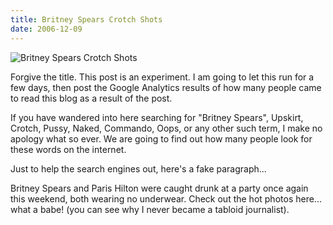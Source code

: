 ```yaml
---
title: Britney Spears Crotch Shots
date: 2006-12-09
---
```


![Britney Spears Crotch Shots](https://source.unsplash.com/9ZQzrLWV52M/1600x900)

Forgive the title. This post is an experiment. I am going to let this run for a few days, then post the Google Analytics results of how many people came to read this blog as a result of the post.

If you have wandered into here searching for "Britney Spears", Upskirt, Crotch, Pussy, Naked, Commando, Oops, or any other such term, I make no apology what so ever. We are going to find out how many people look for these words on the internet.

Just to help the search engines out, here's a fake paragraph...

Britney Spears and Paris Hilton were caught drunk at a party once again this weekend, both wearing no underwear. Check out the hot photos here... what a babe! (you can see why I never became a tabloid journalist).